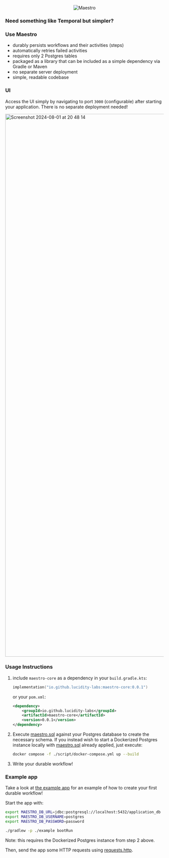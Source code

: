 <p align="center">
  <img src="https://github.com/user-attachments/assets/534ec567-c91f-4748-ab80-ec500e53d9de" alt="Maestro">
</p>




### Need something like Temporal but simpler?

### Use Maestro

- durably persists workflows and their activities (steps)
- automatically retries failed activities
- requires only 2 Postgres tables
- packaged as a library that can be included as a simple dependency via Gradle or Maven
- no separate server deployment
- simple, readable codebase

### UI

Access the UI simply by navigating to port `3000` (configurable) after starting your application. There is no separate deployment needed!

<img width="1726" alt="Screenshot 2024-08-01 at 20 48 14" src="https://github.com/user-attachments/assets/4237695b-e472-41db-bc77-339d27646197">


### Usage Instructions

1. include `maestro-core` as a dependency in your `build.gradle.kts`:
    ```kotlin
    implementation("io.github.lucidity-labs:maestro-core:0.0.1")
    ```
    
    or your `pom.xml`:
    
    ```xml
    <dependency>
        <groupId>io.github.lucidity-labs</groupId>
        <artifactId>maestro-core</artifactId>
        <version>0.0.1</version>
    </dependency>
    ```
   
2. Execute [maestro.sql](./script/maestro.sql) against your Postgres database to create the necessary schema. If you instead wish to start a Dockerized Postgres instance locally with [maestro.sql](./script/maestro.sql) already applied, just execute: 
   ```bash 
   docker compose -f ./script/docker-compose.yml up --build
   ```

3. Write your durable workflow!

### Example app
Take a look at [the example app](./example) for an example of how to create your first durable workflow! 

Start the app with:
```bash
export MAESTRO_DB_URL=jdbc:postgresql://localhost:5432/application_db
export MAESTRO_DB_USERNAME=postgres
export MAESTRO_DB_PASSWORD=password

./gradlew -p ./example bootRun
```
Note: this requires the Dockerized Postgres instance from step 2 above.

Then, send the app some HTTP requests using [requests.http](./example/script/requests.http).
